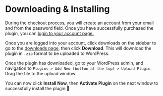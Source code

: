 # Downloading & Installing

During the checkout process, you will create an account from your email and from the password field. Once you have successfully purchased the plugin, you can [login to your account page.](https://pushlabs.co/my-account/my-api-downloads/)

Once you are logged into your account, click downloads on the sidebar to go to the [downloads page](https://pushlabs.co/my-account/my-api-downloads/), then click **Download**. This will download the plugin in `.zip` format to be uploaded to WordPress.

Once the plugin has downloaded, go to your WordPress admin, and navigation to `Plugins > Add New (button at the top) > Upload Plugin`. Drag the file to the upload window.

You can now click **Install Now**, then **Activate Plugin** on the next window to successfully install the plugin 🥳

